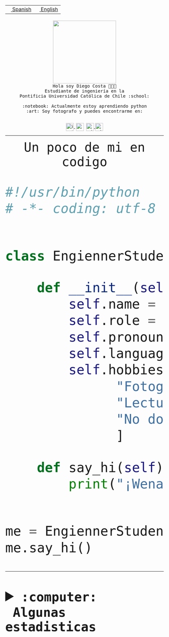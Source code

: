 <table border="0"  align="right">
 <tr><td><a href="README.md"><img src="https://upload.wikimedia.org/wikipedia/commons/thumb/8/89/Bandera_de_Espa%C3%B1a.svg/1200px-Bandera_de_Espa%C3%B1a.svg.png" height="10"> Spanish</a></td>
 <td><a href="README.en.md"><img src="https://upload.wikimedia.org/wikipedia/commons/a/a4/Flag_of_the_United_States.svg" height="10"> English</a></td></tr>
</table><br><br><br>


<p align="center">
  <img src="https://github.com/diegocostares/diegocostares/blob/main/Images/aaa2.gif?raw=true" height="200px">
  <br><samp>
    Hola soy Diego Costa 👨🏻‍💻<br>
    Estudiante de ingeniería en la <br>
    Pontificia Universidad Católica de Chile :school:<br>
  <br>
    :notebook: Actualmente estoy aprendiendo python <br>
    :art: Soy fotografo y puedes encontrarme en: <br>
  <br></samp>
  
</p>

<p align="center">
   <a href="https://instagram.com/diegocosta_no" target="blank">
    <img 
    align="center" src="https://cdn.jsdelivr.net/npm/simple-icons@3.0.1/icons/instagram.svg" alt="instagram" height="25px" width="25px" />
  </a>
  <a style="border: 3px solid; color: white;"href="https://t.me/diegocosta_no" target="blank">
  <img
  align="center" alt="Telegram" width="25px" src="https://icons-for-free.com/iconfiles/png/512/Telegram-1324888767380505522.png" />
</a>
<a href="https://api.whatsapp.com/send?phone=56971897835&text=Hola!" target="blank">
  <img
  align="center" alt="wtsp" width="25px" src="https://img.icons8.com/pastel-glyph/2x/whatsapp--v2.png" />
</a>
<a href="https://www.linkedin.com/in/diego-costa-786249213/" target="blank">
  <img
  align="center" alt="wtsp" width="25px" src="https://img.icons8.com/metro/452/linkedin.png" />
</a>

  </a>
</p>

---


<p align="center"><font size="25"><samp>Un poco de mi en codigo</samp></front></p>


```python
#!/usr/bin/python
# -*- coding: utf-8 -*-


class EngiennerStudent:

    def __init__(self):
        self.name = "Diego Costa"
        self.role = "Estudiante"
        self.pronouns = "he/him"
        self.language_spoken = ["es_CL", "en_US"]
        self.hobbies = [
              "Fotografia",
              "Lectura",
              "No dormir",
              ]

    def say_hi(self):
        print("¡Wena mundo!")


me = EngiennerStudent()
me.say_hi()
```
---
<details>
  <summary><b><samp>:computer: &nbsp;Algunas estadisticas</samp></b></summary>
  <br/></p>

<!--START_SECTION:waka-->
![Code Time](http://img.shields.io/badge/Code%20Time-781%20hrs%2015%20mins-blue)

**Soy nocturno 🦉** 

```text
🌞 Mañana                 8 commits           ░░░░░░░░░░░░░░░░░░░░░░░░░   00.37 % 
🌆 Día                    684 commits         ████████░░░░░░░░░░░░░░░░░   31.40 % 
🌃 Tarde                  930 commits         ███████████░░░░░░░░░░░░░░   42.70 % 
🌙 Noche                  556 commits         ██████░░░░░░░░░░░░░░░░░░░   25.53 % 
```
📅 **Soy más productivo los Martes** 

```text
Lunes                    327 commits         ████░░░░░░░░░░░░░░░░░░░░░   15.01 % 
Martes                   438 commits         █████░░░░░░░░░░░░░░░░░░░░   20.11 % 
Miércoles                299 commits         ███░░░░░░░░░░░░░░░░░░░░░░   13.73 % 
Jueves                   272 commits         ███░░░░░░░░░░░░░░░░░░░░░░   12.49 % 
Viernes                  365 commits         ████░░░░░░░░░░░░░░░░░░░░░   16.76 % 
Sábado                   203 commits         ██░░░░░░░░░░░░░░░░░░░░░░░   09.32 % 
Domingo                  274 commits         ███░░░░░░░░░░░░░░░░░░░░░░   12.58 % 
```


📊 **Esta semana me dediqué a** 

```text
🐱‍💻 Proyectos: 
CCT                      4 hrs 56 mins       ███████████████████░░░░░░   75.27 % 
Tareas 2023              1 hr 37 mins        ██████░░░░░░░░░░░░░░░░░░░   24.64 % 
TempLex                  0 secs              ░░░░░░░░░░░░░░░░░░░░░░░░░   00.09 % 
```


 Last Updated on 26/03/2023 04:23:05 UTC
<!--END_SECTION:waka-->
  
  

<p align="center"> <img src="https://github-readme-stats.vercel.app/api?username=diegocostares&show_icons=true&theme=ayu-mirage" alt="abhisheknaiidu" /></p>
 
</details>
